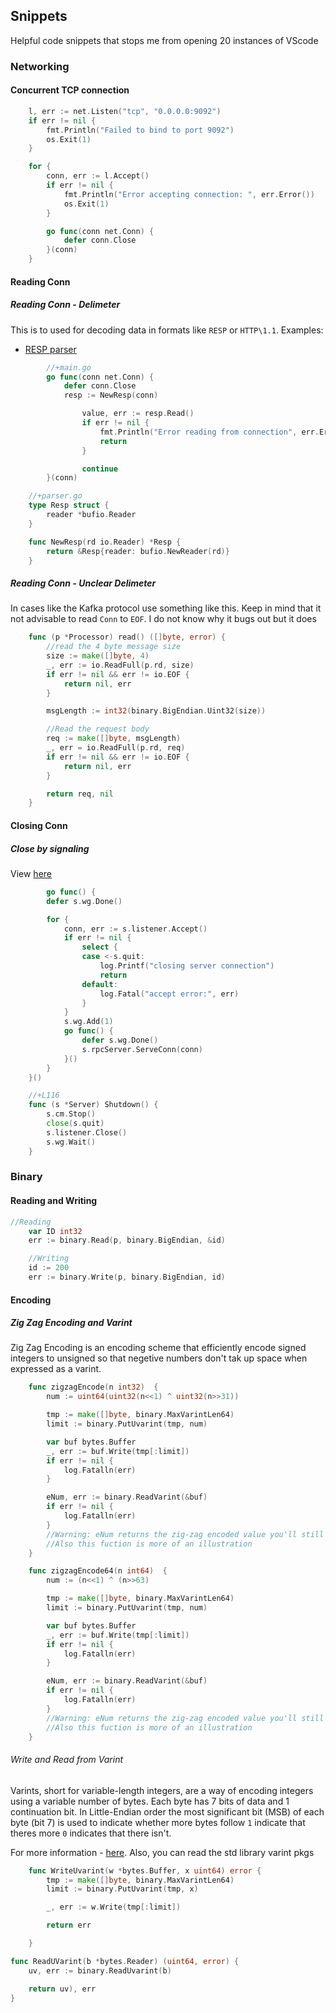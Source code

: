 ## Snippets

Helpful code snippets that stops me from opening 20 instances of VScode

### Networking

#### Concurrent TCP connection

```go
	l, err := net.Listen("tcp", "0.0.0.0:9092")
	if err != nil {
		fmt.Println("Failed to bind to port 9092")
		os.Exit(1)
	}

	for {
		conn, err := l.Accept()
        if err != nil {
			fmt.Println("Error accepting connection: ", err.Error())
			os.Exit(1)
		}

        go func(conn net.Conn) {
            defer conn.Close
        }(conn)
    }
```

#### Reading Conn

##### Reading Conn - Delimeter

This is to used for decoding data in formats like `RESP` or `HTTP\1.1`.
Examples:

- [RESP parser](https://github.com/knightfall22/redis-server-clone/blob/master/app/resp.go)

```go
        //+main.go
        go func(conn net.Conn) {
            defer conn.Close
            resp := NewResp(conn)

				value, err := resp.Read()
				if err != nil {
					fmt.Println("Error reading from connection", err.Error())
					return
				}

                continue
        }(conn)
```

```go
    //+parser.go
    type Resp struct {
        reader *bufio.Reader
    }

    func NewResp(rd io.Reader) *Resp {
        return &Resp{reader: bufio.NewReader(rd)}
    }
```

##### Reading Conn - Unclear Delimeter

In cases like the Kafka protocol use something like this. Keep in mind that it not advisable to read `Conn` to `EOF`.
I do not know why it bugs out but it does

```go
    func (p *Processor) read() ([]byte, error) {
        //read the 4 byte message size
        size := make([]byte, 4)
        _, err := io.ReadFull(p.rd, size)
        if err != nil && err != io.EOF {
            return nil, err
        }

        msgLength := int32(binary.BigEndian.Uint32(size))

        //Read the request body
        req := make([]byte, msgLength)
        _, err = io.ReadFull(p.rd, req)
        if err != nil && err != io.EOF {
            return nil, err
        }

        return req, nil
    }
```

#### Closing Conn

##### Close by signaling

View [here](https://github.com/knightfall22/raft/blob/master/raft/server.go#L75)

```go
        go func() {
		defer s.wg.Done()

		for {
			conn, err := s.listener.Accept()
			if err != nil {
				select {
				case <-s.quit:
					log.Printf("closing server connection")
					return
				default:
					log.Fatal("accept error:", err)
				}
			}
			s.wg.Add(1)
			go func() {
				defer s.wg.Done()
				s.rpcServer.ServeConn(conn)
			}()
		}
	}()
```

```go
    //+L116
    func (s *Server) Shutdown() {
        s.cm.Stop()
        close(s.quit)
        s.listener.Close()
        s.wg.Wait()
    }
```

### Binary

#### Reading and Writing

```go
//Reading
    var ID int32
	err := binary.Read(p, binary.BigEndian, &id)
```

```go
    //Writing
    id := 200
	err := binary.Write(p, binary.BigEndian, id)
```

#### Encoding

##### Zig Zag Encoding and Varint

Zig Zag Encoding is an encoding scheme that efficiently encode signed integers to unsigned so that negetive numbers don't tak up space when expressed as a varint.

```go
    func zigzagEncode(n int32)  {
        num := uint64(uint32(n<<1) ^ uint32(n>>31))

        tmp := make([]byte, binary.MaxVarintLen64)
        limit := binary.PutUvarint(tmp, num)

        var buf bytes.Buffer
        _, err := buf.Write(tmp[:limit])
        if err != nil {
            log.Fatalln(err)
        }

        eNum, err := binary.ReadVarint(&buf)
        if err != nil {
            log.Fatalln(err)
        }
        //Warning: eNum returns the zig-zag encoded value you'll still need to decode it
        //Also this fuction is more of an illustration
    }

    func zigzagEncode64(n int64)  {
        num := (n<<1) ^ (n>>63)

        tmp := make([]byte, binary.MaxVarintLen64)
        limit := binary.PutUvarint(tmp, num)

        var buf bytes.Buffer
        _, err := buf.Write(tmp[:limit])
        if err != nil {
            log.Fatalln(err)
        }

        eNum, err := binary.ReadVarint(&buf)
        if err != nil {
            log.Fatalln(err)
        }
        //Warning: eNum returns the zig-zag encoded value you'll still need to decode it
        //Also this fuction is more of an illustration
    }
```

###### Write and Read from Varint

Varints, short for variable-length integers, are a way of encoding integers using a variable number of bytes.
Each byte has 7 bits of data and 1 continuation bit. In Little-Endian order the most significant bit (MSB) of each byte (bit 7) is used to indicate whether more bytes follow
`1` indicate that theres more `0` indicates that there isn't.

For more information - [here](https://protobuf.dev/programming-guides/encoding/#signed-ints). 
Also, you can read the std library varint pkgs

```go
    func WriteUvarint(w *bytes.Buffer, x uint64) error {
        tmp := make([]byte, binary.MaxVarintLen64)
        limit := binary.PutUvarint(tmp, x)

        _, err := w.Write(tmp[:limit])

        return err

    }
```

```go
func ReadUVarint(b *bytes.Reader) (uint64, error) {
	uv, err := binary.ReadUvarint(b)

	return uv), err
}

```
